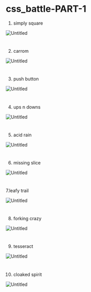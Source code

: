 # css_battle-PART-1
1. simply square

![Untitled](https://user-images.githubusercontent.com/100901679/169352525-f9a06277-6331-4f67-843b-1747e4b38f25.png)
#
2. carrom

![Untitled](https://user-images.githubusercontent.com/100901679/169352850-249f9969-bffb-4e1c-87ee-6581073a3b85.png)
#
3. push button

![Untitled](https://user-images.githubusercontent.com/100901679/169353104-e0a47cf4-ed3c-4857-bc0c-3eaae4b18dfe.png)
#
4. ups n downs

![Untitled](https://user-images.githubusercontent.com/100901679/169353344-d867ca32-599b-4844-8572-581cd84b64d9.png)
#
5. acid rain

![Untitled](https://user-images.githubusercontent.com/100901679/169353559-290c6c28-3efc-4421-821c-67263b7de3b3.png)
#
6. missing slice

![Untitled](https://user-images.githubusercontent.com/100901679/169354004-f3c359c4-7a60-4d96-abe0-68b100b05ec5.png)
#
7.leafy trail

![Untitled](https://user-images.githubusercontent.com/100901679/169354233-f6a3968e-9da7-49b7-9914-c492c3e3422f.png)
#
8. forking crazy

![Untitled](https://user-images.githubusercontent.com/100901679/169354556-a7aa88e3-3e4e-4f64-bb7e-d5171a6a016b.png)
#
9. tesseract

![Untitled](https://user-images.githubusercontent.com/100901679/169355396-503d8317-ae30-4ffe-93e4-588f016fe32f.png)
#
10. cloaked spirit

![Untitled](https://user-images.githubusercontent.com/100901679/169355498-c7bd7f73-8c50-47b9-bbfa-77e4701f830b.png)
#
